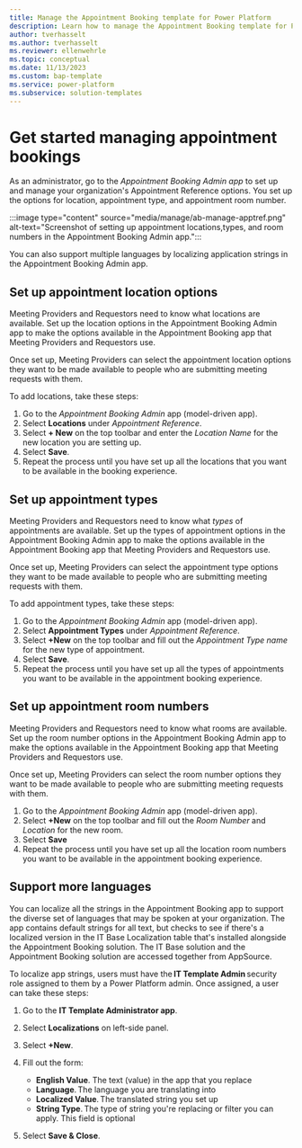 ```yaml
---
title: Manage the Appointment Booking template for Power Platform
description: Learn how to manage the Appointment Booking template for Power Platform.
author: tverhasselt
ms.author: tverhasselt
ms.reviewer: ellenwehrle
ms.topic: conceptual
ms.date: 11/13/2023
ms.custom: bap-template
ms.service: power-platform
ms.subservice: solution-templates
---
```


# Get started managing appointment bookings

As an administrator, go to the *Appointment Booking Admin app* to set up and manage your organization's Appointment Reference options. You set up the options for location, appointment type, and appointment room number.

:::image type="content" source="media/manage/ab-manage-apptref.png" alt-text="Screenshot of setting up appointment locations,types, and room numbers in the Appointment Booking Admin app.":::

You can also support multiple languages by localizing application strings in the Appointment Booking Admin app.

## Set up appointment location options

Meeting Providers and Requestors need to know what locations are available. Set up the location options in the Appointment Booking Admin app to make the options available in the Appointment Booking app that Meeting Providers and Requestors use.

Once set up, Meeting Providers can select the appointment location options they want to be made available to people who are submitting meeting requests with them.

To add locations, take these steps:

1. Go to the *Appointment Booking Admin* app (model-driven app).
1. Select **Locations** under *Appointment Reference*.
1. Select **+ New** on the top toolbar and enter the *Location Name* for the new location you are setting up.
1. Select **Save**.
1. Repeat the process until you have set up all the locations that you want to be available in the booking experience.

## Set up appointment types

Meeting Providers and Requestors need to know what *types* of appointments are available. Set up the types of appointment options in the Appointment Booking Admin app to make the options available in the Appointment Booking app that Meeting Providers and Requestors use.

Once set up, Meeting Providers can select the appointment type options they want to be made available to people who are submitting meeting requests with them.

To add appointment types, take these steps:

1. Go to the *Appointment Booking Admin* app (model-driven app).
1. Select **Appointment Types** under *Appointment Reference*.
1. Select **+New** on the top toolbar and fill out the *Appointment Type name* for the new type of appointment.
1. Select **Save**.
1. Repeat the process until you have set up all the types of appointments you want to be available in the appointment booking experience.

## Set up appointment room numbers

Meeting Providers and Requestors need to know what rooms are available. Set up the room number options in the Appointment Booking Admin app to make the options available in the Appointment Booking app that Meeting Providers and Requestors use.

Once set up, Meeting Providers can select the room number options they want to be made available to people who are submitting meeting requests with them.

1. Go to the *Appointment Booking Admin* app (model-driven app).
1. Select **+New** on the top toolbar and fill out the *Room Number* and *Location* for the new room.
1. Select **Save**
1. Repeat the process until you have set up all the location room numbers you want to be available in the appointment booking experience.

## Support more languages

You can localize all the strings in the Appointment Booking app to support the diverse set of languages that may be spoken at your organization. The app contains default strings for all text, but checks to see if there's a localized version in the IT Base Localization table that's installed alongside the Appointment Booking solution. The IT Base solution and the Appointment Booking solution are accessed together from AppSource.

To localize app strings, users must have the **IT Template Admin** security role assigned to them by a Power Platform admin. Once assigned, a user can take these steps:

1. Go to the **IT Template Administrator app**.
1. Select **Localizations** on left-side panel.
1. Select **+New**.
1. Fill out the form:

    - **English Value**. The text (value) in the app that you replace
    - **Language**. The language you are translating into
    - **Localized Value**. The translated string you set up
    - **String Type**. The type of string you're replacing or filter you can apply. This field is optional

1. Select **Save & Close**.